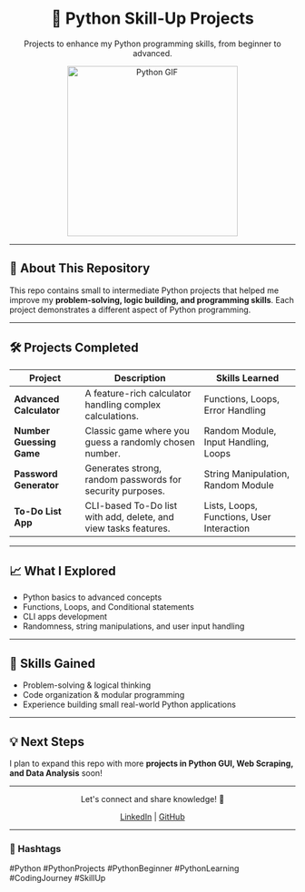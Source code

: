 <div align="center">
  <h1>🐍 Python Skill-Up Projects</h1>
  <p>Projects to enhance my Python programming skills, from beginner to advanced.</p>
  <img src="https://media.giphy.com/media/3o7aCTfyhYawdOXcFW/giphy.gif" alt="Python GIF" width="300"/>
</div>

---

## 🚀 About This Repository
This repo contains small to intermediate Python projects that helped me improve my **problem-solving, logic building, and programming skills**. Each project demonstrates a different aspect of Python programming.

---

## 🛠️ Projects Completed

| Project | Description | Skills Learned |
|---------|-------------|----------------|
| **Advanced Calculator** | A feature-rich calculator handling complex calculations. | Functions, Loops, Error Handling |
| **Number Guessing Game** | Classic game where you guess a randomly chosen number. | Random Module, Input Handling, Loops |
| **Password Generator** | Generates strong, random passwords for security purposes. | String Manipulation, Random Module |
| **To-Do List App** | CLI-based To-Do list with add, delete, and view tasks features. | Lists, Loops, Functions, User Interaction |

---

## 📈 What I Explored
- Python basics to advanced concepts  
- Functions, Loops, and Conditional statements  
- CLI apps development  
- Randomness, string manipulations, and user input handling  

---

## 🌟 Skills Gained
- Problem-solving & logical thinking  
- Code organization & modular programming  
- Experience building small real-world Python applications  

---

## 💡 Next Steps
I plan to expand this repo with more **projects in Python GUI, Web Scraping, and Data Analysis** soon!

---

<div align="center">
  <p>Let's connect and share knowledge! 🤝</p>
  <a href="https://www.linkedin.com/in/abadmustafa/" target="_blank">LinkedIn</a> | 
  <a href="https://github.com/Abad-87" target="_blank">GitHub</a>
</div>

---

### 🔖 Hashtags
#Python #PythonProjects #PythonBeginner #PythonLearning #CodingJourney #SkillUp 
